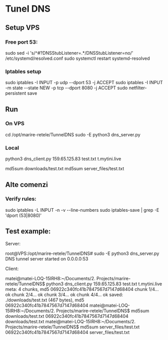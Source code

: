 # Tunel DNS

## Setup VPS

### Free port 53:
sudo sed -i 's/^#\?DNSStubListener=.*/DNSStubListener=no/' /etc/systemd/resolved.conf 
sudo systemctl restart systemd-resolved

### Iptables setup
sudo iptables -I INPUT -p udp --dport 53 -j ACCEPT
sudo iptables -I INPUT -m state --state NEW -p tcp --dport 8080 -j ACCEPT
sudo netfilter-persistent save

## Run

### On VPS
cd /opt/marire-retele/TunnelDNS
sudo -E python3 dns_server.py

### Local
python3 dns_client.py 159.65.125.83 test.txt t.mytini.live

md5sum downloads/test.txt
md5sum server_files/test.txt

## Alte comenzi

### Verify rules:
sudo iptables -L INPUT -n -v --line-numbers
sudo iptables-save | grep -E 'dport (53|8080)'


## Test example:

Server:

root@VPS:/opt/marire-retele/TunnelDNS# sudo -E python3 dns_server.py
DNS tunnel server started on 0.0.0.0:53

Client:

matei@matei-LOQ-15IRH8:~/Documents/2. Projects/marire-retele/TunnelDNS$ python3 dns_client.py 159.65.125.83 test.txt t.mytini.live
meta: 4 chunks, md5 06922c340fc41b7847567d7147d68404
chunk 1/4... ok
chunk 2/4... ok
chunk 3/4... ok
chunk 4/4... ok
saved: ./downloads/test.txt (467 bytes), md5 06922c340fc41b7847567d7147d68404
matei@matei-LOQ-15IRH8:~/Documents/2. Projects/marire-retele/TunnelDNS$ md5sum downloads/test.txt
06922c340fc41b7847567d7147d68404  downloads/test.txt
matei@matei-LOQ-15IRH8:~/Documents/2. Projects/marire-retele/TunnelDNS$ md5sum server_files/test.txt
06922c340fc41b7847567d7147d68404  server_files/test.txt